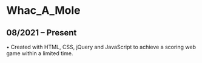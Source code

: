# Whac_A_Mole

## 08/2021 – Present
• Created with HTML, CSS, jQuery and JavaScript to achieve a scoring web 
game within a limited time.
